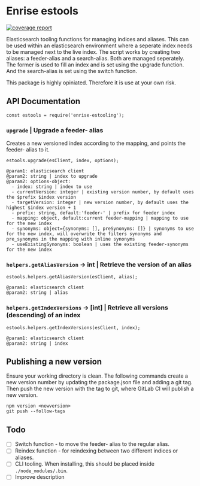 # Enrise estools
[![coverage report](https://gitlab.enrise.com/Enrise/estooling/badges/master/coverage.svg)](https://gitlab.enrise.com/Enrise/estooling/commits/master)

Elasticsearch tooling functions for managing indices and aliases. This can be used within an elasticsearch environment where a seperate index needs to be managed next to the live index. The script works by creating two aliases: a feeder-alias and a search-alias. Both are managed seperately. The former is used to fill an index and is set using the upgrade function. And the search-alias is set using the switch function.

This package is highly opiniated. Therefore it is use at your own risk.

## API Documentation
```
const estools = require('enrise-estooling');
```

### `upgrade` | Upgrade a feeder- alias
Creates a new versioned index according to the mapping, and points the feeder- alias to it.

```
estools.upgrade(esClient, index, options);

@param1: elasticsearch client
@param2: string | index to upgrade
@param2: options-object:
  - index: string | index to use
  - currentVersion: integer | existing version number, by default uses the $prefix $index version
  - targetVersion: integer | new version number, by default uses the highest $index version + 1
  - prefix: string, default:'feeder-' | prefix for feeder index
  - mapping: object, default:current feeder-mapping | mapping to use for the new index
  - synonyms: object={synonyms: [], preSynonyms: []} | synonyms to use for the new index, will overwrite the filters synonyms and pre_synonyms in the mapping with inline synonyms
  - useExistingSynonyms: boolean | uses the existing feeder-synonyms for the new index
```

### `helpers.getAliasVersion` -> int | Retrieve the version of an alias
```
estools.helpers.getAliasVersion(esClient, alias);

@param1: elasticsearch client
@param2: string | alias
```

### `helpers.getIndexVersions` -> [int] | Retrieve all versions (descending) of an index
```
estools.helpers.getIndexVersions(esClient, index);

@param1: elasticsearch client
@param2: string | index
```

## Publishing a new version
Ensure your working directory is clean. The following commands create a new version number by updating the package.json file and adding a git tag. Then push the new version with the tag to git, where GitLab CI will publish a new version.
```
npm version <newversion>
git push --follow-tags
```

## Todo
- [ ] Switch function - to move the feeder- alias to the regular alias.
- [ ] Reindex function - for reindexing between two different indices or aliases.
- [ ] CLI tooling. When installing, this should be placed inside `./node_modules/.bin`.
- [ ] Improve description